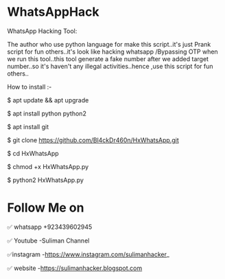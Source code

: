 # WhatsAppHack
WhatsApp Hacking Tool:

The author who use python language for make this script..it's just Prank script for fun others..it's look like hacking whatsapp /Bypassing OTP when we run this tool..this tool generate a fake number after we added target number..so it's haven't any illegal activities..hence ,use this script for fun others..

How to install :-

$ apt update && apt upgrade

$ apt install python python2

$ apt install git

$ git clone https://github.com/Bl4ckDr460n/HxWhatsApp.git

$ cd HxWhatsApp

$ chmod +x HxWhatsApp.py

$ python2 HxWhatsApp.py

# Follow Me on

✅ whatsapp +923439602945

✅ Youtube -Suliman Channel

✅instagram -https://www.instagram.com/sulimanhacker_

✅ website -https://sulimanhacker.blogspot.com
